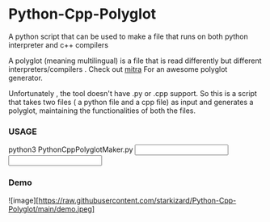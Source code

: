 # Python-Cpp-Polyglot
A python script that can be used to make a file that runs on both python interpreter and c++ compilers

A polyglot (meaning multilingual) is a file that is read differently but different interpreters/compilers . Check out [mitra](https://github.com/corkami/mitra) For an awesome polyglot generator.

Unfortunately , the tool doesn't have .py or .cpp support. So this is a script that takes two files ( a python file and a cpp file) as input and generates a polyglot, maintaining the functionalities of both the files. 

### USAGE
python3 PythonCppPolyglotMaker.py <Output file name> <Input py file> <Input cpp file>
  
### Demo
![image][https://raw.githubusercontent.com/starkizard/Python-Cpp-Polyglot/main/demo.jpeg]
